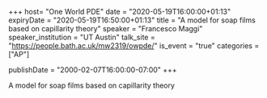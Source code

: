 +++
  host= "One World PDE"
  date = "2020-05-19T16:00:00+01:13"
  expiryDate = "2020-05-19T16:50:00+01:13"
  title = "A model for soap films based on capillarity theory"
  speaker = "Francesco Maggi"
  speaker_institution = "UT Austin"
  talk_site = "https://people.bath.ac.uk/mw2319/owpde/"
  is_event = "true"
  categories = ["AP"]

  publishDate = "2000-02-07T16:00:00-07:00"
+++

A model for soap films based on capillarity theory
